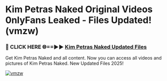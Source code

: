 # Kim Petras Naked Original Videos 0nlyFans Leaked - Files Updated! (vmzw)

<h3>🔴 CLICK HERE 🌐==►► <a href="https://tinyurl.com/yckcrads" rel="nofollow">Kim Petras Naked Updated Files</a></h3>

Get Kim Petras Naked and all content. Now you can access all videos and pictures of Kim Petras Naked. New Updated Files 2025!

[![vmzw](https://i.imgur.com/hpKpOFt.gif)](https://tinyurl.com/yckcrads)
